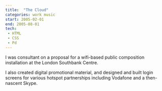 ```yaml
---
title:  "The Cloud"
categories: work music
start: 2005-02-01
end: 2005-08-01
tech: 
 - HTML
 - CSS
 - Pd
---
```


I was consultant on a proposal for a wifi-based public composition installation at the London Southbank Centre.

I also created <a data-fancy-content="cloud-promo">digital promotional material</a>, and designed and built <a data-fancy-content="cloud-logins">login screens</a> for various hotspot partnerships including Vodafone and a then-nascent Skype.

<div class="fancy-content" id="cloud-promo">
  <img data-src="/image/cloud_flyer.png" alt="" />
  <img data-src="/image/cloud_landing_2.png" alt="" />
  <img data-src="/image/cloud_landing_3.png" alt="" />
  <img data-src="/image/cloud_herring_1.jpg" alt="" />
  <img data-src="/image/cloud_herring_2.jpg" alt="" />
</div>

<div class="fancy-content" id="cloud-logins">
  <img data-src="/image/cloud_airtime_1.jpg" alt="" />
  <img data-src="/image/cloud_airtime_2.jpg" alt="" />
  <img data-src="/image/cloud_airtime_3.png" alt="" />
  <img data-src="/image/cloud_skype.png" alt="" />
</div>